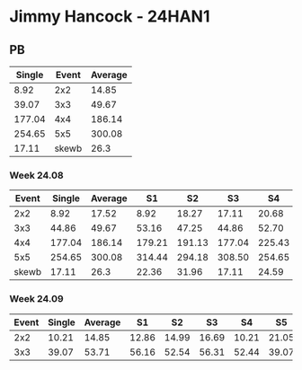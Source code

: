 # Jimmy Hancock - 24HAN1

## PB
|Single|Event|Average|
|----|----|----|
|8.92|2x2|14.85|
|39.07|3x3|49.67|
|177.04|4x4|186.14|
|254.65|5x5|300.08|
|17.11|skewb|26.3|
### Week 24.08
|Event|Single|Average|S1|S2|S3|S4|S5|
|-----|-------|------|--|--|--|--|--|
|2x2|8.92|17.52|8.92|18.27|17.11|20.68|17.18|
|3x3|44.86|49.67|53.16|47.25|44.86|52.70|49.07|
|4x4|177.04|186.14|179.21|191.13|177.04|225.43|188.08|
|5x5|254.65|300.08|314.44|294.18|308.50|254.65|297.56|
|skewb|17.11|26.3|22.36|31.96|17.11|24.59|39.32|
### Week 24.09
|Event|Single|Average|S1|S2|S3|S4|S5|
|-----|-------|------|--|--|--|--|--|
|2x2|10.21|14.85|12.86|14.99|16.69|10.21|21.05|
|3x3|39.07|53.71|56.16|52.54|56.31|52.44|39.07|
